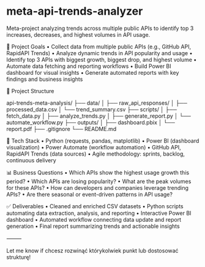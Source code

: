 # meta-api-trends-analyzer

Meta-project analyzing trends across multiple public APIs to identify top 3 increases, decreases, and highest volumes in API usage.

🎯 Project Goals
	•	Collect data from multiple public APIs (e.g., GitHub API, RapidAPI Trends)
	•	Analyze dynamic trends in API popularity and usage
	•	Identify top 3 APIs with biggest growth, biggest drop, and highest volume
	•	Automate data fetching and reporting workflows
	•	Build Power BI dashboard for visual insights
	•	Generate automated reports with key findings and business insights

📁 Project Structure

api-trends-meta-analysis/
├── data/
│   ├── raw_api_responses/
│   ├── processed_data.csv
│   └── trend_summary.csv
├── scripts/
│   ├── fetch_data.py
│   ├── analyze_trends.py
│   ├── generate_report.py
│   └── automate_workflow.py
├── outputs/
│   ├── dashboard.pbix
│   └── report.pdf
├── .gitignore
└── README.md

🔧 Tech Stack
	•	Python (requests, pandas, matplotlib)
	•	Power BI (dashboard visualization)
	•	Power Automate (workflow automation)
	•	GitHub API, RapidAPI Trends (data sources)
	•	Agile methodology: sprints, backlog, continuous delivery

📊 Business Questions
	•	Which APIs show the highest usage growth this period?
	•	Which APIs are losing popularity?
	•	What are the peak volumes for these APIs?
	•	How can developers and companies leverage trending APIs?
	•	Are there seasonal or event-driven patterns in API usage?

✅ Deliverables
	•	Cleaned and enriched CSV datasets
	•	Python scripts automating data extraction, analysis, and reporting
	•	Interactive Power BI dashboard
	•	Automated workflow connecting data update and report generation
	•	Final report summarizing trends and actionable insights

⸻

Let me know if chcesz rozwinąć którykolwiek punkt lub dostosować strukturę!
